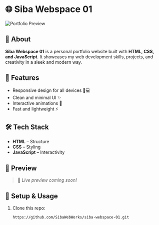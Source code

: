 # 🌐 Siba Webspace 01  

![Portfolio Preview](![image](https://github.com/user-attachments/assets/5cad95fc-21fd-4267-bee6-85c170054098)
)  

## 📌 About  
**Siba Webspace 01** is a personal portfolio website built with **HTML, CSS, and JavaScript**. It showcases my web development skills, projects, and creativity in a sleek and modern way.  

## 🚀 Features  
- Responsive design for all devices 📱💻  
- Clean and minimal UI ✨  
- Interactive animations 🎨  
- Fast and lightweight ⚡  

## 🛠 Tech Stack  
- **HTML** – Structure  
- **CSS** – Styling  
- **JavaScript** – Interactivity  

## 📸 Preview  
> 🚧 *Live preview coming soon!*  

## 🔧 Setup & Usage  
1. Clone this repo:  
   ```bash
   https://github.com/SibaWebWorks/siba-webspace-01.git
